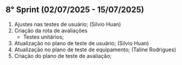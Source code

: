 ## 8° Sprint (02/07/2025 - 15/07/2025)

1. Ajustes nas testes de usuário; (Silvio Huan)
2. Criação da rota de avaliações
   - Testes unitários;
3. Atualização no plano de teste de usuário; (Silvio Huan)
4. Atualização no plano de teste de equipamento; (Taline Rodrigues)
5. Criação do plano de teste de avaliação;

